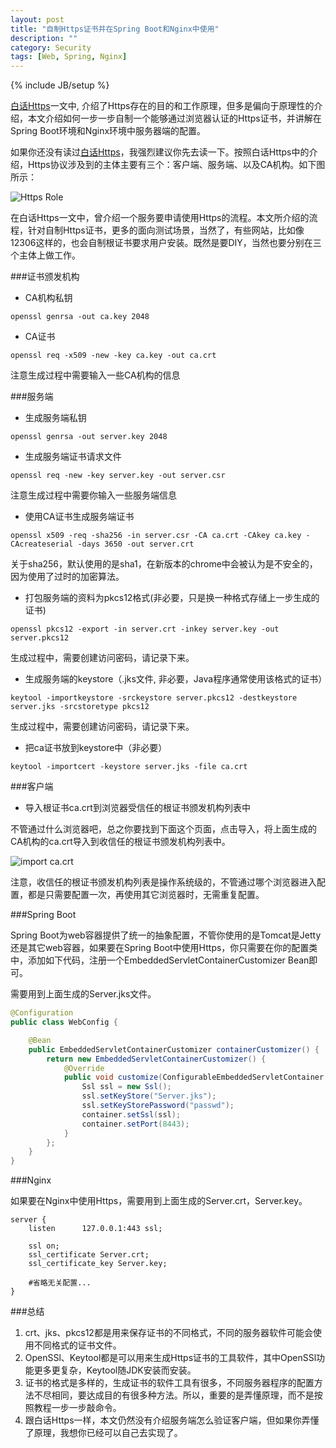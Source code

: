 ```yaml
---
layout: post
title: "自制Https证书并在Spring Boot和Nginx中使用"
description: ""
category: Security 
tags: [Web, Spring, Nginx]
---
```

{% include JB/setup %}

[白话Https](http://zhaox.github.io/security/2015/11/06/explain-https/)一文中, 介绍了Https存在的目的和工作原理，但多是偏向于原理性的介绍，本文介绍如何一步一步自制一个能够通过浏览器认证的Https证书，并讲解在Spring Boot环境和Nginx环境中服务器端的配置。

如果你还没有读过[白话Https](http://zhaox.github.io/security/2015/11/06/explain-https/)，我强烈建议你先去读一下。按照白话Https中的介绍，Https协议涉及到的主体主要有三个：客户端、服务端、以及CA机构。如下图所示：

![Https Role](http://zhaox.github.io/assets/images/HttpsRole.png)

在白话Https一文中，曾介绍一个服务要申请使用Https的流程。本文所介绍的流程，针对自制Https证书，更多的面向测试场景，当然了，有些网站，比如像12306这样的，也会自制根证书要求用户安装。既然是要DIY，当然也要分别在三个主体上做工作。

###证书颁发机构

* CA机构私钥

```
openssl genrsa -out ca.key 2048
```

* CA证书

```
openssl req -x509 -new -key ca.key -out ca.crt
```

注意生成过程中需要输入一些CA机构的信息

###服务端

* 生成服务端私钥

```
openssl genrsa -out server.key 2048
```

* 生成服务端证书请求文件

```
openssl req -new -key server.key -out server.csr
```

注意生成过程中需要你输入一些服务端信息

* 使用CA证书生成服务端证书

```
openssl x509 -req -sha256 -in server.csr -CA ca.crt -CAkey ca.key -CAcreateserial -days 3650 -out server.crt
```

关于sha256，默认使用的是sha1，在新版本的chrome中会被认为是不安全的，因为使用了过时的加密算法。

* 打包服务端的资料为pkcs12格式(非必要，只是换一种格式存储上一步生成的证书)

```
openssl pkcs12 -export -in server.crt -inkey server.key -out server.pkcs12
```

生成过程中，需要创建访问密码，请记录下来。

* 生成服务端的keystore（.jks文件, 非必要，Java程序通常使用该格式的证书）

```
keytool -importkeystore -srckeystore server.pkcs12 -destkeystore server.jks -srcstoretype pkcs12
```

生成过程中，需要创建访问密码，请记录下来。

* 把ca证书放到keystore中（非必要）

```
keytool -importcert -keystore server.jks -file ca.crt
```

###客户端

* 导入根证书ca.crt到浏览器受信任的根证书颁发机构列表中

不管通过什么浏览器吧，总之你要找到下面这个页面，点击导入，将上面生成的CA机构的ca.crt导入到收信任的根证书颁发机构列表中。

![import ca.crt](http://zhaox.github.io/assets/images/ImportCaCrt.png)

注意，收信任的根证书颁发机构列表是操作系统级的，不管通过哪个浏览器进入配置，都是只需要配置一次，再使用其它浏览器时，无需重复配置。

###Spring Boot

Spring Boot为web容器提供了统一的抽象配置，不管你使用的是Tomcat是Jetty还是其它web容器，如果要在Spring Boot中使用Https，你只需要在你的配置类中，添加如下代码，注册一个EmbeddedServletContainerCustomizer Bean即可。

需要用到上面生成的Server.jks文件。

```java
@Configuration
public class WebConfig {

    @Bean
    public EmbeddedServletContainerCustomizer containerCustomizer() {
        return new EmbeddedServletContainerCustomizer() {
            @Override
            public void customize(ConfigurableEmbeddedServletContainer container) {
                Ssl ssl = new Ssl();
                ssl.setKeyStore("Server.jks");
                ssl.setKeyStorePassword("passwd");
                container.setSsl(ssl);
                container.setPort(8443);
            }
        };
    }
}
```

###Nginx

如果要在Nginx中使用Https，需要用到上面生成的Server.crt，Server.key。

```
server {
    listen      127.0.0.1:443 ssl;
    
    ssl on;
    ssl_certificate Server.crt;
    ssl_certificate_key Server.key;

    #省略无关配置...  
}
```

###总结
1. crt、jks、pkcs12都是用来保存证书的不同格式，不同的服务器软件可能会使用不同格式的证书文件。
2. OpenSSl、Keytool都是可以用来生成Https证书的工具软件，其中OpenSSl功能更多更复杂，Keytool随JDK安装而安装。
3. 证书的格式是多样的，生成证书的软件工具有很多，不同服务器程序的配置方法不尽相同，要达成目的有很多种方法。所以，重要的是弄懂原理，而不是按照教程一步一步敲命令。
4. 跟白话Https一样，本文仍然没有介绍服务端怎么验证客户端，但如果你弄懂了原理，我想你已经可以自己去实现了。
